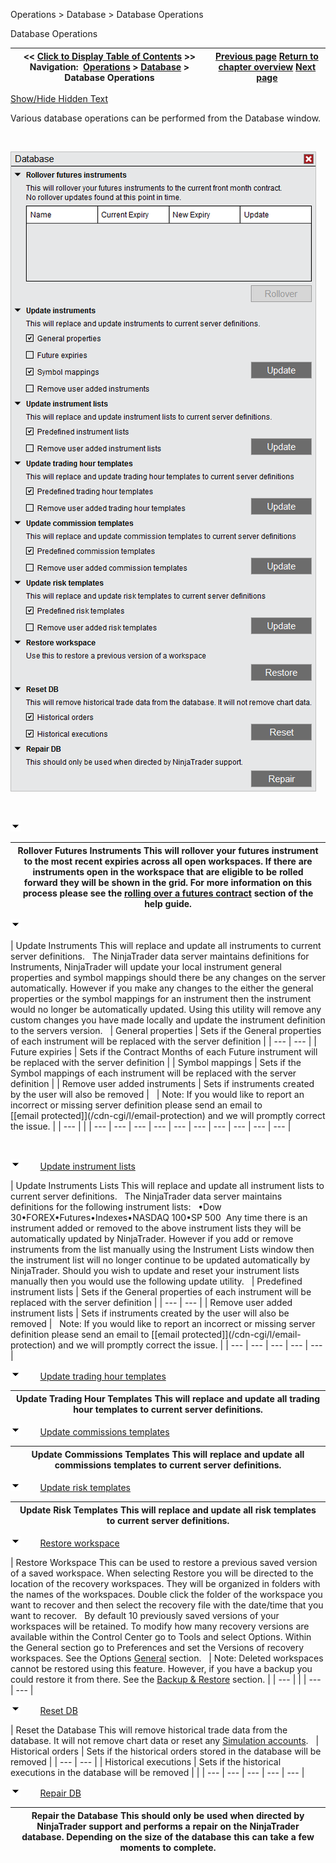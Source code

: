 ﻿


Operations \> Database \> Database Operations






















Database Operations







| \<\< [Click to Display Table of Contents](database_operations.md) \>\> **Navigation:**     [Operations](operations.md) \> [Database](database.md) \> Database Operations | [Previous page](database.md) [Return to chapter overview](database.md) [Next page](data_grids.md) |
| --- | --- |




[Show/Hide Hidden Text](javascript:HMToggleExpandAll(!HMAnyToggleOpen()) "Click to open/close expanding sections")









Various database operations can be performed from the Database window. 


 


![Database_Window](database_window.png)


 


![tog_minus](tog_minus.gif)




| Rollover Futures Instruments This will rollover your futures instrument to the most recent expiries across all open workspaces. If there are instruments open in the workspace that are eligible to be rolled forward they will be shown in the grid. For more information on this process please see the [rolling over a futures contract](rolling_over_a_futures_contrac.md) section of the help guide. |
| --- |



![tog_minus](tog_minus.gif)




| Update Instruments This will replace and update all instruments to current server definitions.    The NinjaTrader data server maintains definitions for Instruments, NinjaTrader will update your local instrument general properties and symbol mappings should there be any changes on the server automatically. However if you make any changes to the either the general properties or the symbol mappings for an instrument then the instrument would no longer be automatically updated. Using this utility will remove any custom changes you have made locally and update the instrument definition to the servers version.     | General properties | Sets if the General properties of each instrument will be replaced with the server definition | | --- | --- | | Future expiries | Sets if the Contract Months of each Future instrument will be replaced with the server definition | | Symbol mappings | Sets if the Symbol mappings of each instrument will be replaced with the server definition | | Remove user added instruments | Sets if instruments created by the user will also be removed |        | Note: If you would like to report an incorrect or missing server definition please send an email to [\[email protected]](/cdn-cgi/l/email-protection) and we will promptly correct the issue. | | --- | |
| --- | --- | --- | --- | --- | --- | --- | --- | --- | --- |



 


![tog_minus](tog_minus.gif)        [Update instrument lists](javascript:HMToggle('toggle','UpdateInstrumentLists','UpdateInstrumentLists_ICON'))




| Update Instruments Lists This will replace and update all instrument lists to current server definitions.    The NinjaTrader data server maintains definitions for the following instrument lists:   •Dow 30•FOREX•Futures•Indexes•NASDAQ 100•SP 500  Any time there is an instrument added or removed to the above instrument lists they will be automatically updated by NinjaTrader. However if you add or remove instruments from the list manually using the Instrument Lists window then the instrument list will no longer continue to be updated automatically by NinjaTrader. Should you wish to update and reset your instrument lists manually then you would use the following update utility.     | Predefined instrument lists | Sets if the General properties of each instrument will be replaced with the server definition | | --- | --- | | Remove user added instrument lists | Sets if instruments created by the user will also be removed |      Note: If you would like to report an incorrect or missing server definition please send an email to [\[email protected]](/cdn-cgi/l/email-protection) and we will promptly correct the issue. |
| --- | --- | --- | --- | --- |



![tog_minus](tog_minus.gif)        [Update trading hour templates](javascript:HMToggle('toggle','Updatetradinghourtemplates','Updatetradinghourtemplates_ICON'))




| Update Trading Hour Templates This will replace and update all trading hour templates to current server definitions. |
| --- |



![tog_minus](tog_minus.gif)        [Update commissions templates](javascript:HMToggle('toggle','Updatecommissionstemplates','Updatecommissionstemplates_ICON'))




| Update Commissions Templates This will replace and update all commissions templates to current server definitions. |
| --- |



![tog_minus](tog_minus.gif)        [Update risk templates](javascript:HMToggle('toggle','Upddatetradinghourtemplates','Upddatetradinghourtemplates_ICON'))




| Update Risk Templates This will replace and update all risk templates to current server definitions. |
| --- |



![tog_minus](tog_minus.gif)        [Restore workspace](javascript:HMToggle('toggle','Restoreworkspace','Restoreworkspace_ICON'))




| Restore Workspace This can be used to restore a previous saved version of a saved workspace. When selecting Restore you will be directed to the location of the recovery workspaces. They will be organized in folders with the names of the workspaces. Double click the folder of the workspace you want to recover and then select the recovery file with the date/time that you want to recover.   By default 10 previously saved versions of your workspaces will be retained. To modify how many recovery versions are available within the Control Center go to Tools and select Options. Within the General section go to Preferences and set the Versions of recovery workspaces. See the Options [General](general_section.md) section.     | Note: Deleted workspaces cannot be restored using this feature. However, if you have a backup you could restore it from there. See the [Backup \& Restore](backup__restore.md) section. | | --- | |
| --- | --- |



![tog_minus](tog_minus.gif)        [Reset DB](javascript:HMToggle('toggle','ResetDb','ResetDb_ICON'))




| Reset the Database This will remove historical trade data from the database. It will not remove chart data or reset any [Simulation accounts](simulation.md).     | Historical orders | Sets if the historical orders stored in the database will be removed | | --- | --- | | Historical executions | Sets if the historical executions in the database will be removed | |
| --- | --- | --- | --- | --- |



![tog_minus](tog_minus.gif)        [Repair DB](javascript:HMToggle('toggle','RepairDb','RepairDb_ICON'))




| Repair the Database This should only be used when directed by NinjaTrader support and performs a repair on the NinjaTrader database. Depending on the size of the database this can take a few moments to complete. |
| --- |










